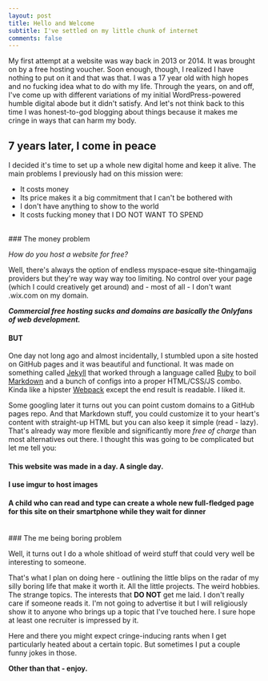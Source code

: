 ```yaml
---
layout: post
title: Hello and Welcome
subtitle: I've settled on my little chunk of internet
comments: false
---
```

My first attempt at a website was way back in 2013 or 2014. It was brought on by a free hosting voucher. Soon enough, though, I realized I have nothing to put on it and that was that. I was a 17 year old with high hopes and no fucking idea what to do with my life. Through the years, on and off, I've come up with different variations of my initial WordPress-powered humble digital abode but it didn't satisfy. And let's not think back to this time I was honest-to-god blogging about things because it makes me cringe in ways that can harm my body. 

## 7 years later, I come in peace

I decided it's time to set up a whole new digital home and keep it alive. The main problems I previously had on this mission were: 

- It costs money
- Its price makes it a big commitment that I can't be bothered with
- I don't have anything to show to the world
- It costs fucking money that I DO NOT WANT TO SPEND

<br/>
### The money problem

*How do you host a website for free?*

Well, there's always the option of endless myspace-esque site-thingamajig providers but they're way way way too limiting. No control over your page (which I could creatively get around) and - most of all - I don't want .wix.com on my domain.

***Commercial free hosting sucks and domains are basically the Onlyfans of web development.***
#### BUT

One day not long ago and almost incidentally, I stumbled upon a site hosted on GitHub pages and it was beautiful and functional. It was made on something called [Jekyll](https://jekyllrb.com/) that worked through a language called [Ruby](https://www.ruby-lang.org/en/) to boil [Markdown](https://en.wikipedia.org/wiki/Markdown) and a bunch of configs into a proper HTML/CSS/JS combo. Kinda like a hipster [Webpack](https://webpack.js.org/) except the end result is readable. I liked it. 

Some googling later it turns out you can point custom domains to a GitHub pages repo. And that Markdown stuff, you could customize it to your heart's content with straight-up HTML but you can also keep it simple (read - lazy). That's already way more flexible and significantly more *free of charge* than most alternatives out there. I thought this was going to be complicated but let me tell you: 

#### This website was made in a day. A single day.
#### I use imgur to host images
####  A child who can read and type can create a whole new full-fledged page for this site on their smartphone while they wait for dinner
<br/>
### The me being boring problem

Well, it turns out I do a whole shitload of weird stuff that could very well be interesting to someone. 

That's what I plan on doing here - outlining the little blips on the radar of my silly boring life that make it worth it. All the little projects. The weird hobbies. The strange topics. The interests that **DO NOT** get me laid. I don't really care if someone reads it. I'm not going to advertise it but I will religiously show it to anyone who brings up a topic that I've touched here. I sure hope at least one recruiter is impressed by it. 

Here and there you might expect cringe-inducing rants when I get particularly heated about a certain topic. But sometimes I put a couple funny jokes in those.

**Other than that - enjoy.**
